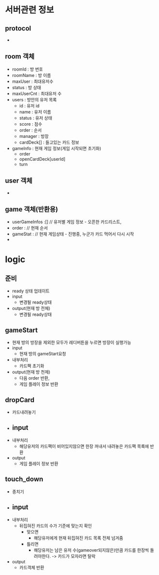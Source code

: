 # 서버관련 정보 
## protocol
- 
## room 객체
- roomId        : 방 번호
- roomName      : 방 이름 
- maxUser       : 최대유저수
- status        : 방 상태
- maxUserCnt    : 최대유저 수
- users         : 방안의 유저 목록
    - id           : 유저 id
    - name         : 유저 이름
    - status       : 유저 상태
    - score        : 점수
    - order        : 순서
    - manager      : 방장
    - cardDeck[]   : 들고있는 카드 정보      
- gameInfo          : 현재 게임 정보(게임 시작되면 초기화)
    - order
    - openCardDeck[userId] 
    - turn 

 
## user 객체
- 

## game 객체(반환용)
- userGameInfos :[] // 유저별 게임 정보 - 오픈한 카드리스트, 
- order  :  // 현재 순서
- gameStat : // 현재 게임상태 - 진행중, 누군가 카드 먹어서 다시 시작
- 

# logic
## 준비 
- ready 상태 업데이트 
- input
    - 변경될 ready상태
- output(현재 방 전체) 
    - 변경될 ready상태
## gameStart
- 현재 방의 방장을 제외한 모두가 레디버튼을 누르면 방장이 실행가능
- input 
    - 현재 방의 gameStart요청
- 내부처리 
    - 카드팩 초기화
- output(현재 방 천제)
    - 다음 order 반환,
    - 게임 플레이 정보 반환
## dropCard
- 카드내려놓기
- input 
    - 
- 내부처리
    - 해당유저의 카드팩이 비어있지않으면 한장 꺼내서 내려놓은 카드팩 목록에 반환
- output
    - 게임 플레이 정보 반환
## touch_down
- 종치기
- input 
    - 
- 내부처리 
    - 뒤집혀진 카드의 수가 기준에 맞는지 확인
        - 맞으면
            - 해당유저에게 현재 뒤집혀진 카드 목록 전체 넘겨줌
        - 틀리면
            - 해당유저는 남은 유저 수(gameover되지않은)만큼 카드를 한장씩 돌려야한다. -> 카드가 모자라면 탈락
- output
    - 카드객체 반환







